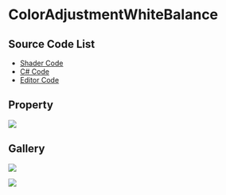 ﻿
# ColorAdjustmentWhiteBalance

## Source Code List
- [Shader Code](Shader/ColorAdjustmentWhiteBalance.shader)
- [C# Code](ColorAdjustmentWhiteBalance.cs)
- [Editor Code](Editor/ColorAdjustmentWhiteBalanceEditor.cs)


## Property
![](https://raw.githubusercontent.com/QianMo/X-PostProcessing-Gallery/master/Media/Pixelize/ColorAdjustmentWhiteBalance/ColorAdjustmentWhiteBalanceProperty.jpg)

## Gallery
![](https://raw.githubusercontent.com/QianMo/X-PostProcessing-Gallery/master/Media/Pixelize/ColorAdjustmentWhiteBalance/ColorAdjustmentWhiteBalance.jpg)

![](https://raw.githubusercontent.com/QianMo/X-PostProcessing-Gallery/master/Media/Pixelize/ColorAdjustmentWhiteBalance/ColorAdjustmentWhiteBalance.gif)